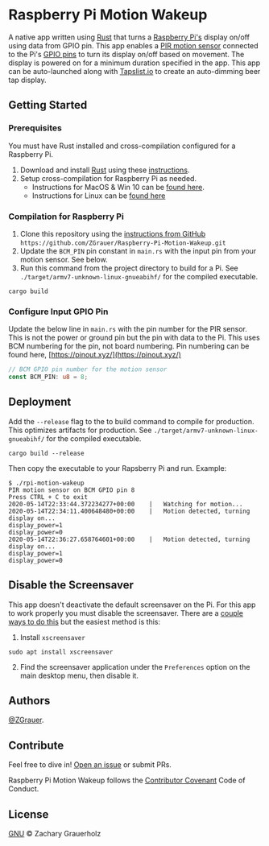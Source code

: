 # Raspberry Pi Motion Wakeup

A native app written using [Rust](https://www.rust-lang.org/) that turns a [Raspberry Pi's](https://www.raspberrypi.org/) display on/off using data from GPIO pin.  This app enables a [PIR motion sensor](http://www.image.micros.com.pl/_dane_techniczne_auto/cz%20am312.pdf) connected to the Pi's [GPIO pins](https://www.raspberrypi.org/documentation/hardware/raspberrypi/gpio/README.md) to turn its display on/off based on movement.  The display is powered on for a minimum duration specified in the app. This app can be auto-launched along with [Tapslist.io](https://taplist.io/help/raspberry-pi-setup) to create an auto-dimming beer tap display.

## Getting Started

### Prerequisites

You must have Rust installed and cross-compilation configured for a Raspberry Pi.

1. Download and install [Rust](https://www.rust-lang.org/tools/install) using these [instructions](https://docs.npmjs.com/getting-started/installing-node).
2. Setup cross-compilation for Raspberry Pi as needed.
    * Instructions for MacOS & Win 10 can be [found here](https://dev.to/h_ajsf/cross-compiling-rust-for-raspberry-pi-4iai).
    * Instructions for Linux can be [found here](https://hackernoon.com/compiling-rust-for-the-raspberry-pi-49fdcd7df658)

### Compilation for Raspberry Pi

1. Clone this repository using the [instructions from GitHub](https://help.github.com/articles/cloning-a-repository/)
    `https://github.com/ZGrauer/Raspberry-Pi-Motion-Wakeup.git`
2. Update the `BCM_PIN` pin constant in `main.rs` with the input pin from your motion sensor.  See below.
3. Run this command from the project directory to build for a Pi.  See `./target/armv7-unknown-linux-gnueabihf/` for the compiled executable.

```shell
cargo build
```

### Configure Input GPIO Pin

Update the below line in `main.rs` with the pin number for the PIR sensor.  This is not the power or ground pin but the pin with data to the Pi.  This uses BCM numbering for the pin, not board numbering.  Pin numbering can be found here, [https://pinout.xyz/](https://pinout.xyz/)

```rust
// BCM GPIO pin number for the motion sensor
const BCM_PIN: u8 = 8;
```

## Deployment

Add the `--release` flag to the to build command to compile for production. This optimizes artifacts for production. See `./target/armv7-unknown-linux-gnueabihf/` for the compiled executable.

```shell
cargo build --release
```

Then copy the executable to your Rapsberry Pi and run.  Example:

```shell
$ ./rpi-motion-wakeup
PIR motion sensor on BCM GPIO pin 8
Press CTRL + C to exit
2020-05-14T22:33:44.372234277+00:00    |   Watching for motion...
2020-05-14T22:34:11.400648480+00:00    |   Motion detected, turning display on...
display_power=1
display_power=0
2020-05-14T22:36:27.658764601+00:00    |   Motion detected, turning display on...
display_power=1
display_power=0
```

## Disable the Screensaver

This app doesn't deactivate the default screensaver on the Pi. For this app to work properly you must disable the screensaver.  There are a [couple ways to do this](https://www.raspberrypi.org/documentation/configuration/screensaver.md) but the easiest method is this:

1. Install `xscreensaver`

```shell
sudo apt install xscreensaver
```

2. Find the screensaver application under the `Preferences` option on the main desktop menu, then disable it.

## Authors

[@ZGrauer](https://github.com/ZGrauer).

## Contribute

Feel free to dive in! [Open an issue](https://github.com/ZGrauer/Raspberry-Pi-Motion-Wakeup/issues/new/choose) or submit PRs.

Raspberry Pi Motion Wakeup follows the [Contributor Covenant](http://contributor-covenant.org/version/1/3/0/) Code of Conduct.

## License

[GNU](LICENSE) © Zachary Grauerholz
